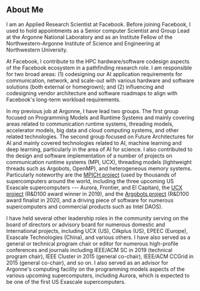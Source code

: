## About Me

I am an Applied Research Scientist at Facebook.  Before joining
Facebook, I used to hold appointments as a Senior computer Scientist
and Group Lead at the Argonne National Laboratory and as an Institute
Fellow of the Northwestern-Argonne Institute of Science and
Engineering at Northwestern University.

At Facebook, I contribute to the HPC hardware/software codesign
aspects of the Facebook ecosystem in a pathfinding research role.  I
am responsible for two broad areas: (1) codesigning our AI application
requirements for communication, network, and scale-out with various
hardware and software solutions (both external or homegrown); and (2)
influencing and codesigning vendor architecture and software roadmaps
to align with Facebook's long-term workload requirements.

In my previous job at Argonne, I have lead two groups. The first group
focused on Programming Models and Runtime Systems and mainly covering
areas related to communication runtime systems, threading models,
accelerator models, big data and cloud computing systems, and other
related technologies.  The second group focused on Future
Architectures for AI and mainly covered technologies related to AI,
machine learning and deep learning, particularly in the area of AI for
science.  I also contributed to the design and software implementation
of a number of projects on communication runtime systems (MPI, UCX),
threading models (lightweight threads such as Argobots, OpenMP), and
heterogeneous memory systems.  Particularly noteworthy are the [MPICH
project](http://www.mpich.org) (used by thousands of supercomputers
around the world, including the three upcoming US Exascale
supercomputers --- Aurora, Frontier, and El Capitan), the [UCX
project](https://www.openucx.org) (R&D100 award winner in 2019), and
the [Argobots project](https://www.argobots.org) (R&D100 award
finalist in 2020, and a driving piece of software for numerous
supercomputers and commercial products such as Intel DAOS).

I have held several other leadership roles in the community serving on
the board of directors or advisory board for numerous domestic and
International projects, including UCX (US), Cilkplus (US), EPEEC
(Europe), Exascale Technologies (China), and various others.  I have
also served as a general or technical program chair or editor for
numerous high-profile conferences and journals including IEEE/ACM SC
in 2019 (technical program chair), IEEE Cluster in 2015 (general
co-chair), IEEE/ACM CCGrid in 2015 (general co-chair), and so on.  I
also served as an advisor for Argonne's computing facility on the
programming models aspects of the various upcoming supercomputers,
including Aurora, which is expected to be one of the first US Exascale
supercomputers.

